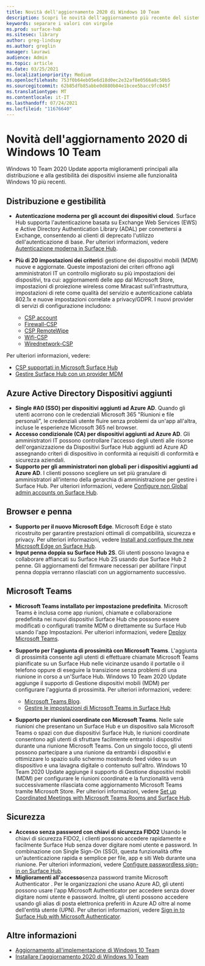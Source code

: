 ```yaml
---
title: Novità dell'aggiornamento 2020 di Windows 10 Team
description: Scopri le novità dell'aggiornamento più recente del sistema operativo Surface Hub, Windows 10 Team 2020 Update.
keywords: separare i valori con virgole
ms.prod: surface-hub
ms.sitesec: library
author: greg-lindsay
ms.author: greglin
manager: laurawi
audience: Admin
ms.topic: article
ms.date: 03/25/2021
ms.localizationpriority: Medium
ms.openlocfilehash: 753f0b64eb05e6d18d0ec2e32af8e0566a8c50b5
ms.sourcegitcommit: 62b85dfb85abbe0d880b04e1bcee5bacc9fc045f
ms.translationtype: MT
ms.contentlocale: it-IT
ms.lasthandoff: 07/24/2021
ms.locfileid: "11676640"
---
```

# <a name="whats-new-in-windows-10-team-2020-update"></a>Novità dell'aggiornamento 2020 di Windows 10 Team

Windows 10 Team 2020 Update apporta miglioramenti principali alla distribuzione e alla gestibilità dei dispositivi insieme alle funzionalità Windows 10 più recenti.

##  <a name="deployment-and-manageability"></a>Distribuzione e gestibilità

- **Autenticazione moderna per gli account dei dispositivi cloud**. Surface Hub supporta l'autenticazione basata su Exchange Web Services (EWS) e Active Directory Authentication Library (ADAL) per connettersi a Exchange, consentendo ai clienti di deprecato l'utilizzo dell'autenticazione di base. Per ulteriori informazioni, vedere [Autenticazione moderna in Surface Hub](surface-hub-modern-auth.md).
- **Più di 20 impostazioni dei criteri**di gestione dei dispositivi mobili (MDM) nuove e aggiornate.  Queste impostazioni dei criteri offrono agli amministratori IT un controllo migliorato su più impostazioni dei dispositivi, tra cui: aggiornamenti delle app dal Microsoft Store, impostazioni di proiezione wireless come Miracast sull'infrastruttura, impostazioni di rete come qualità del servizio e autenticazione cablata 802.1x e nuove impostazioni correlate a privacy/GDPR. I nuovi provider di servizi di configurazione includono: 

  - [CSP account](/windows/client-management/mdm/accounts-csp) 
  - [Firewall-CSP](/windows/client-management/mdm/firewall-csp) 
  - [CSP RemoteWipe](/windows/client-management/mdm/remotewipe-csp) 
  - [Wifi-CSP](/windows/client-management/mdm/wifi-csp) 
  - [Wirednetwork-CSP](/windows/client-management/mdm/wirednetwork-csp) 

Per ulteriori informazioni, vedere: 
- [CSP supportati in Microsoft Surface Hub](/windows/client-management/mdm/configuration-service-provider-reference#surfacehubcspsupport)
- [Gestire Surface Hub con un provider MDM](manage-settings-with-mdm-for-surface-hub.md)


##  <a name="azure-active-directory-joined-devices"></a>Azure Active Directory Dispositivi aggiunti

- **Single #A0 (SSO) per dispositivi aggiunti ad Azure AD**. Quando gli utenti acorrono con le credenziali Microsoft 365 "Riunioni e file personali", le credenziali utente fluire senza problemi da un'app all'altra, incluse le esperienze Microsoft 365 nel browser.
- **Accesso condizionale (CA) per dispositivi aggiunti ad Azure AD**. Gli amministratori IT possono controllare l'accesso degli utenti alle risorse dell'organizzazione da Dispositivi Surface Hub aggiunti ad Azure AD assegnando criteri di dispositivo in conformità ai requisiti di conformità e sicurezza aziendali.
- **Supporto per gli amministratori non globali per i dispositivi aggiunti ad Azure AD**. I clienti possono scegliere un set più granulare di amministratori all'interno della gerarchia di amministrazione per gestire i Surface Hub. Per ulteriori informazioni, vedere [Configure non Global admin accounts on Surface Hub](surface-hub-2s-nonglobal-admin.md).


## <a name="browser-and-pen"></a>Browser e penna

- **Supporto per il nuovo Microsoft Edge**. Microsoft Edge è stato ricostruito per garantire prestazioni ottimali di compatibilità, sicurezza e privacy. Per ulteriori informazioni, vedere [Install and configure the new Microsoft Edge on Surface Hub](surface-hub-install-chromium-edge.md).
- **Input penna doppia su Surface Hub 2S**.   Gli utenti possono lavagna e collaborare affiancati su Surface Hub 2S usando due Surface Hub 2 penne. Gli aggiornamenti del firmware necessari per abilitare l'input penna doppia verranno rilasciati con un aggiornamento successivo.

## <a name="microsoft-teams"></a>Microsoft Teams  

- **Microsoft Teams installato per impostazione predefinita**.        Microsoft Teams è inclusa come app riunioni, chiamate e collaborazione predefinita nei nuovi dispositivi Surface Hub che possono essere modificati o configurati tramite MDM o direttamente su Surface Hub usando l'app Impostazioni. Per ulteriori informazioni, vedere [Deploy Microsoft Teams](/MicrosoftTeams/teams-surface-hub).
- **Supporto per l'aggiunta di prossimità con Microsoft Teams**.  L'aggiunta di prossimità consente agli utenti di effettuare chiamate Microsoft Teams pianificate su un Surface Hub nelle vicinanze usando il portatile o il telefono oppure di eseguire la transizione senza problemi di una riunione in corso a un'Surface Hub. Windows 10 Team 2020 Update aggiunge il supporto di Gestione dispositivi mobili (MDM) per configurare l'aggiunta di prossimità. Per ulteriori informazioni, vedere: 

  - [Microsoft Teams Blog](https://techcommunity.microsoft.com/t5/microsoft-teams-blog/microsoft-teams-devices-for-shared-spaces-july-and-august-update/ba-p/1604833). 
  - [Gestire le impostazioni di Microsoft Teams in Surface Hub](/MicrosoftTeams/rooms/surface-hub-manage-config)

- **Supporto per riunioni coordinate con Microsoft Teams**. Nelle sale riunioni che presentano un Surface Hub e un dispositivo sala Microsoft Teams o spazi con due dispositivi Surface Hub, le riunioni coordinate consentono agli utenti di sfruttare facilmente entrambi i dispositivi durante una riunione Microsoft Teams. Con un singolo tocco, gli utenti possono partecipare a una riunione da entrambi i dispositivi e ottimizzare lo spazio sullo schermo mostrando feed video su un dispositivo e una lavagna digitale o contenuto sull'altro. Windows 10 Team 2020 Update aggiunge il supporto di Gestione dispositivi mobili (MDM) per configurare le riunioni coordinate e la funzionalità verrà successivamente rilasciata come aggiornamento Microsoft Teams tramite Microsoft Store. Per ulteriori informazioni, vedere [Set up Coordinated Meetings with Microsoft Teams Rooms and Surface Hub](/MicrosoftTeams/rooms/coordinated-meetings).

## <a name="security"></a>Sicurezza

- **Accesso senza password con chiavi di sicurezza FIDO2**     Usando le chiavi di sicurezza FIDO2, i clienti possono accedere rapidamente e facilmente Surface Hub senza dover digitare nomi utente e password. In combinazione con Single Sign-On (SSO), questa funzionalità offre un'autenticazione rapida e semplice per file, app e siti Web durante una riunione. Per ulteriori informazioni, vedere [Configure passwordless sign-in on Surface Hub](surface-hub-2s-phone-authenticate.md).
- **Miglioramenti all'accesso**senza password tramite Microsoft Authenticator .  Per le organizzazioni che usano Azure AD, gli utenti possono usare l'app Microsoft Authenticator per accedere senza dover digitare nomi utente e password. Inoltre, gli utenti possono accedere usando gli alias di posta elettronica preferiti in Azure AD oltre al nome dell'entità utente (UPN). Per ulteriori informazioni, vedere [Sign in to Surface Hub with Microsoft Authenticator](surface-hub-authenticator-app.md).


## <a name="learn-more"></a>Altre informazioni

- [Aggiornamento all'implementazione di Windows 10 Team](https://techcommunity.microsoft.com/t5/surface-it-pro-blog/update-to-the-windows-10-team-rollout/ba-p/1669655)
- [Installare l'aggiornamento 2020 di Windows 10 Team](surface-hub-2020-update.md)  
 

